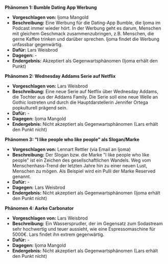 **Phänomen 1: Bumble Dating App Werbung**
* **Vorgeschlagen von:** Ijoma Mangold
* **Beschreibung:** Eine Werbung für die Dating-App Bumble, die Ijoma im Podcast immer wieder hört. In der Werbung geht es darum, Menschen mit gleichem Geschmack zusammenzubringen, z.B. Menschen, die gerne Kaffee trinken und darüber sprechen. Ijoma findet die Werbung unfassbar gegenwärtig.
* **Dafür:** Lars Weisbrod
* **Dagegen:** -
* **Endergebnis:** Akzeptiert als Gegenwartsphänomen (Ijoma erhält den Punkt)

**Phänomen 2: Wednesday Addams Serie auf Netflix**
* **Vorgeschlagen von:** Lars Weisbrod
* **Beschreibung:**  Eine neue Serie auf Netflix über Wednesday Addams, die Tochter aus der Addams Family.  Die Serie soll eine neue Welle an Gothic lostreten und durch die Hauptdarstellerin Jennifer Ortega popkulturell prägend sein.
* **Dafür:** -
* **Dagegen:** Ijoma Mangold
* **Endergebnis:** Nicht akzeptiert als Gegenwartsphänomen (Lars erhält den Punkt nicht)

**Phänomen 3:  "I like people who like people" als Slogan/Marke**
* **Vorgeschlagen von:** Lennart Rettler (via Email an Ijoma)
* **Beschreibung:** Der Slogan bzw. die Marke  "I like people who like people" ist ein Zeichen des gesellschaftlichen Wandels. Weg vom Menschenhass-Trend der letzten Jahre hin zu einer neuen Lust, Menschen zu mögen. Als Beispiel wird ein Pulli der Marke Reserved genannt.
* **Dafür:** -
* **Dagegen:** Lars Weisbrod
* **Endergebnis:** Nicht akzeptiert als Gegenwartsphänomen (Ijoma erhält den Punkt nicht)

**Phänomen 4: Aarke Carbonator**
* **Vorgeschlagen von:** Lars Weisbrod
* **Beschreibung:**  Ein Wassersprudler, der im Gegensatz zum Sodastream sehr hochwertig und teuer aussieht, wie eine Espressomaschine für 5000€. Lars findet ihn extrem gegenwärtig.
* **Dafür:** -
* **Dagegen:** Ijoma Mangold
* **Endergebnis:** Nicht akzeptiert als Gegenwartsphänomen (Lars erhält den Punkt nicht)
